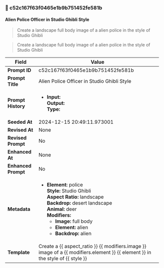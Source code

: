 

### 📜 c52c167f63f0465e1b9b751452fe581b

#### Alien Police Officer in Studio Ghibli Style

> Create a landscape full body image of a alien police in the style of Studio Ghibli

> Create a landscape full body image of a alien police in the style of Studio Ghibli

| Field          | Value                                                                                                                                                                      |
|----------------|----------------------------------------------------------------------------------------------------------------------------------------------------------------------------|
| **Prompt ID**  | c52c167f63f0465e1b9b751452fe581b                                                                                                                                                            |
| **Prompt Title**  | Alien Police Officer in Studio Ghibli Style                                                                                                                                                            |
| **Prompt History** | <ul><li>**Input:**  <br> **Output:**  <br> **Type:** </li></ul> |
| **Seeded At** | 2024-12-15 20:49:11.973001                                                                                                                                                   |
| **Revised At** | None                                                                                                                                                   |
| **Revised Prompt** | No                                                                                                                                                                      |
| **Enhanced At** | None                                                                                                                                                  |
| **Enhanced Prompt** | No                                                                                                                                                                    |
| **Metadata**   | <ul><li>**Element:** police <br> **Style:** Studio Ghibli <br> **Aspect Ratio:** landscape <br> **Backdrop:** desert landscape <br> **Animal:** deer <br> **Modifiers:**<ul><li>**Image:** full body</li><li>**Element:** alien</li><li>**Backdrop:** alien</li></ul></li></ul> |
| **Template**   | Create a {{ aspect_ratio }} {{ modifiers.image }} image of a {{ modifiers.element }} {{ element }} in the style of {{ style }}                                                                                                                                           |


